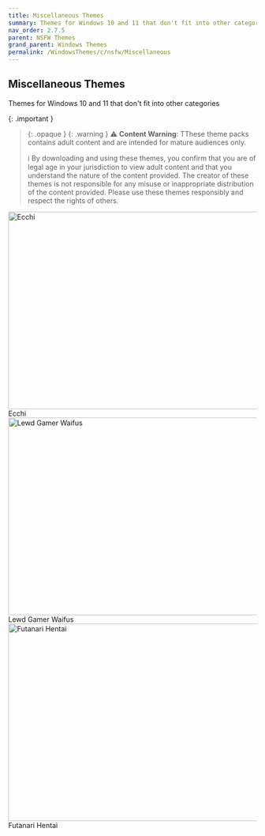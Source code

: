 ```yaml
---
title: Miscellaneous Themes
summary: Themes for Windows 10 and 11 that don't fit into other categories
nav_order: 2.7.5
parent: NSFW Themes
grand_parent: Windows Themes
permalink: /WindowsThemes/c/nsfw/Miscellaneous
---
```


## Miscellaneous Themes
Themes for Windows 10 and 11 that don't fit into other categories

{: .important }
> {: .opaque }
> {: .warning }
> ⚠️ **Content Warning**: TThese theme packs contains adult content and are intended for mature audiences only.
> 
> ℹ️ By downloading and using these themes, you confirm that you are of legal age in your jurisdiction to view adult content and that you understand the nature of the content provided. The creator of these themes is not responsible for any misuse or inappropriate distribution of the content provided. Please use these themes responsibly and respect the rights of others.

<div class="gallery text-delta">
<div class="gallery-item">
<a target="_blank" href="/WindowsThemes/c/nsfw/Miscellaneous/Ecchi">
<img src="https://gitlab.com/the-back-room/deskthemepacks/nsfw/ecchi/-/raw/main/Extras/Preview.bmp" alt="Ecchi" width="600" height="400">
</a>
<div class="desc">Ecchi</div>
</div>
<div class="gallery-item">
<a target="_blank" href="/WindowsThemes/c/nsfw/Miscellaneous/LewdGamerWaifus">
<img src="https://gitlab.com/the-back-room/deskthemepacks/nsfw/lewd-gamer-waifus/-/raw/main/Extras/Preview.bmp" alt="Lewd Gamer Waifus" width="600" height="400">
</a>
<div class="desc">Lewd Gamer Waifus</div>
</div>
<div class="gallery-item">
<a target="_blank" href="/WindowsThemes/c/nsfw/Miscellaneous/FutanariHentai">
<img src="https://gitlab.com/the-back-room/deskthemepacks/nsfw/futanari-hentai/-/raw/main/Extras/Preview.bmp" alt="Futanari Hentai" width="600" height="400">
</a>
<div class="desc">Futanari Hentai</div>
</div>
</div>

